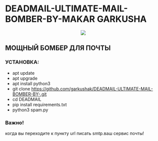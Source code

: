 # DEADMAIL-ULTIMATE-MAIL-BOMBER-BY-MAKAR GARKUSHA
<p align="center">
  <img src="https://i.ibb.co/xsdtrSn/2021-04-07-16-41-44.png">
</p>


## МОЩНЫЙ БОМБЕР ДЛЯ ПОЧТЫ
### УСТАНОВКА:
* apt update 
* apt upgrade
* apt install python3
* git clone https://github.com/garkushak/DEADMAIL-ULTIMATE-MAIL-BOMBER-BY-.git
* cd DEADMAIL
* pip install requirements.txt
* python3 spam.py


### Важно!
когда вы переходите к пункту url писать smtp.ваш сервис почты!
